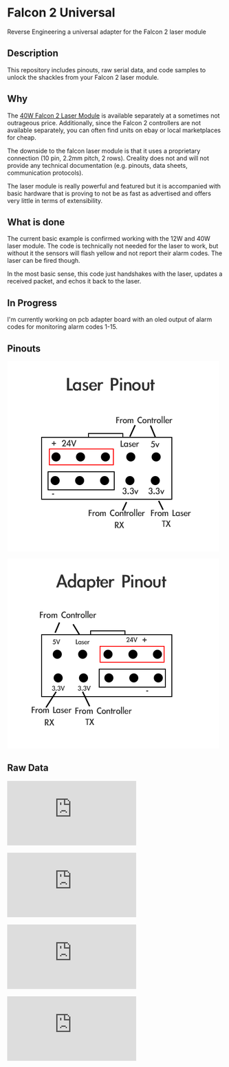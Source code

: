 # Falcon 2 Universal
Reverse Engineering a universal adapter for the Falcon 2 laser module
## Description

This repository includes pinouts, raw serial data, and code samples to unlock the shackles from your Falcon 2 laser module.

## Why

The [40W Falcon 2 Laser Module](https://store.creality.com/products/falcon2-40w-laser-module) is available separately at a sometimes not outrageous price. Additionally, since the Falcon 2 controllers are not available separately, you can often find units on ebay or local marketplaces for cheap.

The downside to the falcon laser module is that it uses a proprietary connection (10 pin, 2.2mm pitch, 2 rows). Creality does not and will not provide any technical documentation (e.g. pinouts, data sheets, communication protocols). 

The laser module is really powerful and featured but it is accompanied with basic hardware that is proving to not be as fast as advertised and offers very little in terms of extensibility.

## What is done

The current basic example is confirmed working with the 12W and 40W laser module. The code is technically not needed for the laser to work, but without it the sensors will flash yellow and not report their alarm codes. The laser can be fired though. 

In the most basic sense, this code just handshakes with the laser, updates a received packet, and echos it back to the laser.


## In Progress

I'm currently working on pcb adapter board with an oled output of alarm codes for monitoring alarm codes 1-15.


## Pinouts

![Falcon 2 Laser Pinout](https://raw.githubusercontent.com/drewgreenwell/Falcon2Universal/main/content/Falcon-2-Laser-Pinout.png)

![Falcon 2 Laser Adapter](https://raw.githubusercontent.com/drewgreenwell/Falcon2Universal/main/content/Falcon-2-Adapter-Pinout.png)

## Raw Data

![Raw Boot Sequence RX](https://raw.githubusercontent.com/drewgreenwell/Falcon2Universal/main/content/falcon-boot-rx.txt)

![Raw Boot Sequence TX](https://raw.githubusercontent.com/drewgreenwell/Falcon2Universal/main/content/falcon-boot-tx.txt)

 ![Semi Parsed Boot Sequence RX](https://raw.githubusercontent.com/drewgreenwell/Falcon2Universal/main/content/falcon-boot-rx-parsed.txt)

 ![Semi Parsed Boot Sequence TX](https://raw.githubusercontent.com/drewgreenwell/Falcon2Universal/main/content/falcon-boot-tx-parsed.txt)
